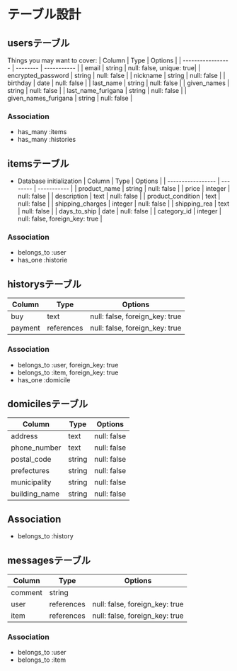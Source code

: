 # テーブル設計

## usersテーブル

Things you may want to cover:
| Column             | Type     | Options     |
| -----------------  | -------- | ----------- |
| email              | string   | null: false, unique: true|
| encrypted_password | string   | null: false |
| nickname           | string   | null: false |
| birthday           | date     | null: false |
| last_name          | string   | null: false |
| given_names        | string   | null: false |
| last_name_furigana | string   | null: false |
| given_names_furigana | string   | null: false |

### Association
- has_many :items
- has_many :histories

## itemsテーブル

* Database initialization
| Column            | Type     | Options     |
| ----------------- | -------- | ----------- |
| product_name      | string   | null: false |
| price             | integer  | null: false |
| description       | text     | null: false |
| product_condition | text     | null: false | 
| shipping_charges  | integer  | null: false |
| shipping_rea      | text     | null: false |
| days_to_ship      | date     | null: false |
| category_id       | integer  | null: false, foreign_key: true |

### Association
- belongs_to :user
- has_one :historie

## historysテーブル

| Column    | Type       | Options     |
| --------- | ---------- | ----------- |
| buy       | text       | null: false, foreign_key: true |
| payment   | references | null: false, foreign_key: true |

### Association
- belongs_to :user, foreign_key: true
- belongs_to :item, foreign_key: true
- has_one :domicile

## domicilesテーブル

| Column           | Type       | Options     |
| ---------------- | ---------- | ----------- |
| address          | text       | null: false |
| phone_number     | text       | null: false |
| postal_code      | string     | null: false |
| prefectures      | string     | null: false |
| municipality     | string     | null: false |
| building_name    | string     | null: false |

## Association
- belongs_to :history

## messagesテーブル
| Column    | Type           | Options                        |
| --------- | -------------- | ------------------------------ |
| comment   | string         |
| user      | references     | null: false, foreign_key: true |
| item      | references     | null: false, foreign_key: true |

### Association
- belongs_to :user
- belongs_to :item

